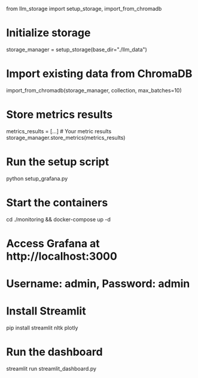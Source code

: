 from llm_storage import setup_storage, import_from_chromadb

# Initialize storage
storage_manager = setup_storage(base_dir="./llm_data")

# Import existing data from ChromaDB
import_from_chromadb(storage_manager, collection, max_batches=10)

# Store metrics results
metrics_results = [...]  # Your metric results
storage_manager.store_metrics(metrics_results)

# Run the setup script
python setup_grafana.py

# Start the containers
cd ./monitoring && docker-compose up -d

# Access Grafana at http://localhost:3000
# Username: admin, Password: admin

# Install Streamlit
pip install streamlit nltk plotly

# Run the dashboard
streamlit run streamlit_dashboard.py